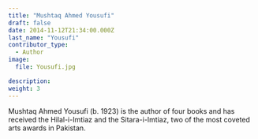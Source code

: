 ```yaml
---
title: "Mushtaq Ahmed Yousufi"
draft: false
date: 2014-11-12T21:34:00.000Z
last_name: "Yousufi"
contributor_type:
  - Author
image:
  file: Yousufi.jpg

description:
weight: 3
---
```


Mushtaq Ahmed Yousufi (b. 1923) is the author of four books and has received the Hilal-i-Imtiaz and the Sitara-i-Imtiaz, two of the most coveted arts awards in Pakistan.

